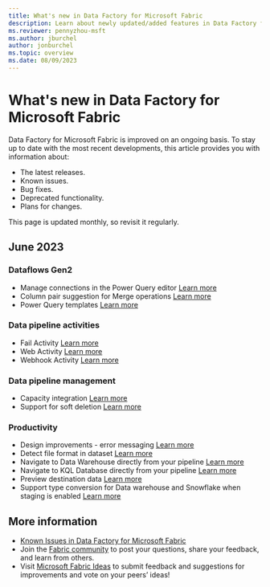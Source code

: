 ```yaml
---
title: What's new in Data Factory for Microsoft Fabric
description: Learn about newly updated/added features in Data Factory for Microsoft Fabric
ms.reviewer: pennyzhou-msft
ms.author: jburchel
author: jonburchel
ms.topic: overview 
ms.date: 08/09/2023
---
```


# What's new in Data Factory for Microsoft Fabric

Data Factory for Microsoft Fabric is improved on an ongoing basis. To stay up to date with the most recent developments, this article provides you with information about:

- The latest releases.
- Known issues.
- Bug fixes.
- Deprecated functionality.
- Plans for changes.

This page is updated monthly, so revisit it regularly.  

## June 2023

### Dataflows Gen2

- Manage connections in the Power Query editor [Learn more](/power-query/manage-connections)
- Column pair suggestion for Merge operations [Learn more](/azure/power-query/merge-queries-overview#use-the-column-pair-suggestion)
- Power Query templates [Learn more](/power-query/power-query-template)

### Data pipeline activities

- Fail Activity [Learn more](/data-factory/control-flow-fail-activity)
- Web Activity [Learn more](/data-factory/control-flow-web-activity)
- Webhook Activity [Learn more](/data-factory/control-flow-webhook-activity)

### Data pipeline management

- Capacity integration [Learn more](/admin/feature-usage-adoption)
- Support for soft deletion [Learn more](/admin/portal-workspaces#workspace-options)

### Productivity

- Design improvements - error messaging [Learn more](https://blog.fabric.microsoft.com/en-SG/blog/data-factory-june-2023-monthly-update/#error-messaging)
- Detect file format in dataset [Learn more](https://blog.fabric.microsoft.com/en-SG/blog/data-factory-june-2023-monthly-update/#detect-format)
- Navigate to Data Warehouse directly from your pipeline [Learn more](https://blog.fabric.microsoft.com/en-SG/blog/data-factory-june-2023-monthly-update/#dw-navigation)
- Navigate to KQL Database directly from your pipeline [Learn more](https://blog.fabric.microsoft.com/en-SG/blog/data-factory-june-2023-monthly-update/#kustodb-navigation)
- Preview destination data [Learn more](https://blog.fabric.microsoft.com/en-SG/blog/data-factory-june-2023-monthly-update/#preview-destination)
- Support type conversion for Data warehouse and Snowflake when staging is enabled [Learn more](https://blog.fabric.microsoft.com/en-SG/blog/data-factory-june-2023-monthly-update/#type-conversion)

## More information

- [Known Issues in Data Factory for Microsoft Fabric](data-factory-known-issues.md)
- Join the [Fabric community](https://community.fabric.microsoft.com/) to post your questions, share your feedback, and learn from others.
- Visit [Microsoft Fabric Ideas](https://ideas.fabric.microsoft.com/) to submit feedback and suggestions for improvements and vote on your peers’ ideas!
